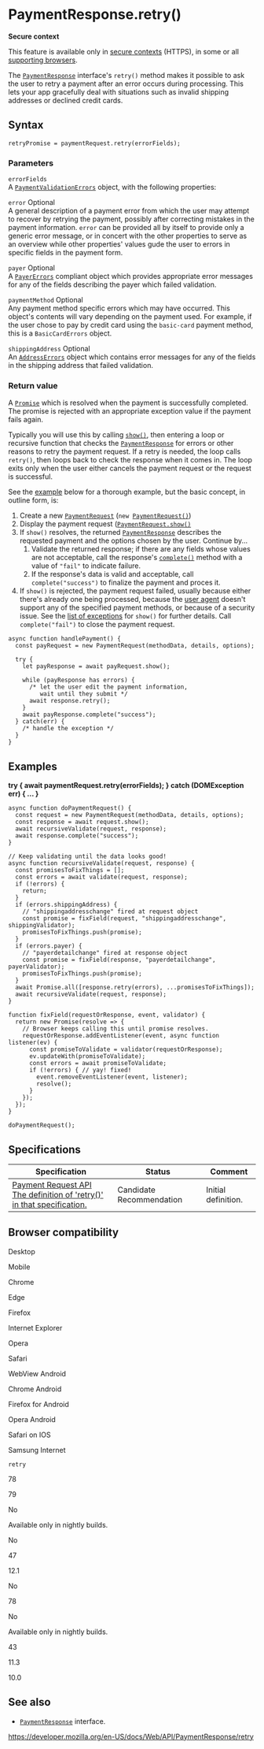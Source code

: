 PaymentResponse.retry()
=======================

**Secure context**

This feature is available only in [secure contexts](https://developer.mozilla.org/en-US/docs/Web/Security/Secure_Contexts) (HTTPS), in some or all [supporting browsers](#browser_compatibility).

The [`PaymentResponse`](../paymentresponse) interface's `retry()` method makes it possible to ask the user to retry a payment after an error occurs during processing. This lets your app gracefully deal with situations such as invalid shipping addresses or declined credit cards.

Syntax
------

    retryPromise = paymentRequest.retry(errorFields);

### Parameters

`errorFields`  
A [`PaymentValidationErrors`](../paymentvalidationerrors) object, with the following properties:

 <span class="page-not-created">`error`</span> <span class="badge inline optional">Optional</span>   
A general description of a payment error from which the user may attempt to recover by retrying the payment, possibly after correcting mistakes in the payment information. `error` can be provided all by itself to provide only a generic error message, or in concert with the other properties to serve as an overview while other properties' values gude the user to errors in specific fields in the payment form.

 <span class="page-not-created">`payer`</span> <span class="badge inline optional">Optional</span>   
A [`PayerErrors`](../payererrors) compliant object which provides appropriate error messages for any of the fields describing the payer which failed validation.

 <span class="page-not-created">`paymentMethod`</span> <span class="badge inline optional">Optional</span>   
Any payment method specific errors which may have occurred. This object's contents will vary depending on the payment used. For example, if the user chose to pay by credit card using the `basic-card` payment method, this is a <span class="page-not-created">`BasicCardErrors`</span> object.

 <span class="page-not-created">`shippingAddress`</span> <span class="badge inline optional">Optional</span>   
An [`AddressErrors`](../addresserrors) object which contains error messages for any of the fields in the shipping address that failed validation.

### Return value

A [`Promise`](https://developer.mozilla.org/en-US/docs/Web/JavaScript/Reference/Global_Objects/Promise) which is resolved when the payment is successfully completed. The promise is rejected with an appropriate exception value if the payment fails again.

Typically you will use this by calling [`show()`](../paymentrequest/show), then entering a loop or recursive function that checks the [`PaymentResponse`](../paymentresponse) for errors or other reasons to retry the payment request. If a retry is needed, the loop calls `retry()`, then loops back to check the response when it comes in. The loop exits only when the user either cancels the payment request or the request is successful.

See the [example](#examples) below for a thorough example, but the basic concept, in outline form, is:

1.  Create a new [`PaymentRequest`](../paymentrequest) (`new `[`PaymentRequest()`](../paymentrequest/paymentrequest))
2.  Display the payment request ([`PaymentRequest.show()`](../paymentrequest/show)
3.  If `show()` resolves, the returned [`PaymentResponse`](../paymentresponse) describes the requested payment and the options chosen by the user. Continue by...
    1.  Validate the returned response; if there are any fields whose values are not acceptable, call the response's [`complete()`](complete) method with a value of `"fail"` to indicate failure.
    2.  If the response's data is valid and acceptable, call `complete("success")` to finalize the payment and proces it.
4.  If `show()` is rejected, the payment request failed, usually because either there's already one being processed, because the [user agent](https://developer.mozilla.org/en-US/docs/Glossary/User_agent) doesn't support any of the specified payment methods, or because of a security issue. See the [list of exceptions](../paymentrequest/show#exceptions) for `show()` for further details. Call `complete("fail")` to close the payment request.

<!-- -->

    async function handlePayment() {
      const payRequest = new PaymentRequest(methodData, details, options);

      try {
        let payResponse = await payRequest.show();

        while (payResponse has errors) {
          /* let the user edit the payment information,
             wait until they submit */
          await response.retry();
        }
        await payResponse.complete("success");
      } catch(err) {
        /* handle the exception */
      }
    }

Examples
--------

<span class="underline">**try { await paymentRequest.retry(errorFields); } catch (DOMException err) { ... }**</span>

    async function doPaymentRequest() {
      const request = new PaymentRequest(methodData, details, options);
      const response = await request.show();
      await recursiveValidate(request, response);
      await response.complete("success");
    }

    // Keep validating until the data looks good!
    async function recursiveValidate(request, response) {
      const promisesToFixThings = [];
      const errors = await validate(request, response);
      if (!errors) {
        return;
      }
      if (errors.shippingAddress) {
        // "shippingaddresschange" fired at request object
        const promise = fixField(request, "shippingaddresschange", shippingValidator);
        promisesToFixThings.push(promise);
      }
      if (errors.payer) {
        // "payerdetailchange" fired at response object
        const promise = fixField(response, "payerdetailchange", payerValidator);
        promisesToFixThings.push(promise);
      }
      await Promise.all([response.retry(errors), ...promisesToFixThings]);
      await recursiveValidate(request, response);
    }

    function fixField(requestOrResponse, event, validator) {
      return new Promise(resolve => {
        // Browser keeps calling this until promise resolves.
        requestOrResponse.addEventListener(event, async function listener(ev) {
          const promiseToValidate = validator(requestOrResponse);
          ev.updateWith(promiseToValidate);
          const errors = await promiseToValidate;
          if (!errors) { // yay! fixed!
            event.removeEventListener(event, listener);
            resolve();
          }
        });
      });
    }

    doPaymentRequest();

Specifications
--------------

<table><thead><tr class="header"><th>Specification</th><th>Status</th><th>Comment</th></tr></thead><tbody><tr class="odd"><td><a href="https://w3c.github.io/payment-request/#dom-paymentresponse-retry">Payment Request API<br />
<span class="small">The definition of 'retry()' in that specification.</span></a></td><td><span class="spec-cr">Candidate Recommendation</span></td><td>Initial definition.</td></tr></tbody></table>

Browser compatibility
---------------------

Desktop

Mobile

Chrome

Edge

Firefox

Internet Explorer

Opera

Safari

WebView Android

Chrome Android

Firefox for Android

Opera Android

Safari on IOS

Samsung Internet

`retry`

78

79

No

Available only in nightly builds.

No

47

12.1

No

78

No

Available only in nightly builds.

43

11.3

10.0

See also
--------

-   [`PaymentResponse`](../paymentresponse) interface.

<a href="https://developer.mozilla.org/en-US/docs/Web/API/PaymentResponse/retry" class="_attribution-link">https://developer.mozilla.org/en-US/docs/Web/API/PaymentResponse/retry</a>
